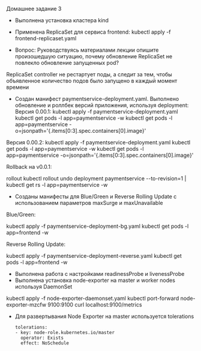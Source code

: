 Домашнее задание 3

- Выполнена установка кластера kind
- Применена ReplicaSet для сервиса frontend:
  kubectl apply -f frontend-replicaset.yaml

- Вопрос: Руководствуясь материалами лекции опишите произошедшую ситуацию, почему обновление ReplicaSet не повлекло обновление запущенных pod?

ReplicaSet controller не рестартует поды, а следит за тем, чтобы объявленное количество подов было запущено в каждый момент времени

 - Создан манифест paymentservice-deployment.yaml. Выполнено обновление и роллбек версий приложения, используя deployment:
Версия 0.00.1:
kubectl apply -f paymentservice-deployment.yaml
kubectl get pods -l app=paymentservice -w
kubectl get pods -l app=paymentservice -o=jsonpath='{.items[0:3].spec.containers[0].image}'

Версия 0.00.2:
kubectl apply -f paymentservice-deployment.yaml
kubectl get pods -l app=paymentservice -w
kubectl get pods -l app=paymentservice -o=jsonpath='{.items[0:3].spec.containers[0].image}'

Rollback на v0.0.1:

rollout kubectl rollout undo deployment paymentservice --to-revision=1 | kubectl get rs -l app=paymentservice -w

- Созданы манифесты для  Blue/Green и Reverse Rolling Update с использованием параметров maxSurge и maxUnavailable

Blue/Green:

kubectl apply -f paymentservice-deployment-bg.yaml
kubectl get pods -l app=frontend -w

Reverse Rolling Update:

kubectl apply -f paymentservice-deployment-reverse.yaml
kubectl get pods -l app=frontend -w

- Выполнена работа с настройками readinessProbe и livenessProbe
- Выполнена установка node-exporter на master и worker nodes используя DaemonSet

kubectl apply -f node-exporter-daemonset.yaml
kubectl port-forward node-exporter-mzcfw 9100:9100
curl localhost:9100/metrics

- Для развертывания Node Exporter на master используется tolerations 

      tolerations:
      - key: node-role.kubernetes.io/master
        operator: Exists
        effect: NoSchedule
